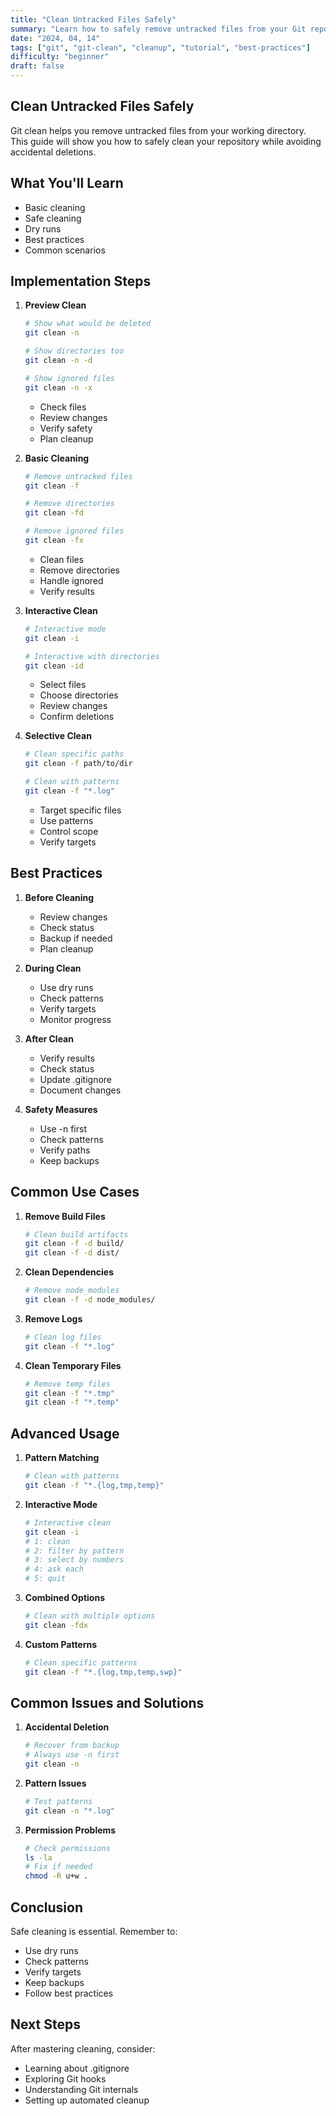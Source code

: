 ```yaml
---
title: "Clean Untracked Files Safely"
summary: "Learn how to safely remove untracked files from your Git repository"
date: "2024, 04, 14"
tags: ["git", "git-clean", "cleanup", "tutorial", "best-practices"]
difficulty: "beginner"
draft: false
---
```


## Clean Untracked Files Safely

Git clean helps you remove untracked files from your working directory. This guide will show you how to safely clean your repository while avoiding accidental deletions.

## What You'll Learn

- Basic cleaning
- Safe cleaning
- Dry runs
- Best practices
- Common scenarios

## Implementation Steps

1. **Preview Clean**

   ```bash
   # Show what would be deleted
   git clean -n

   # Show directories too
   git clean -n -d

   # Show ignored files
   git clean -n -x
   ```

   - Check files
   - Review changes
   - Verify safety
   - Plan cleanup

2. **Basic Cleaning**

   ```bash
   # Remove untracked files
   git clean -f

   # Remove directories
   git clean -fd

   # Remove ignored files
   git clean -fx
   ```

   - Clean files
   - Remove directories
   - Handle ignored
   - Verify results

3. **Interactive Clean**

   ```bash
   # Interactive mode
   git clean -i

   # Interactive with directories
   git clean -id
   ```

   - Select files
   - Choose directories
   - Review changes
   - Confirm deletions

4. **Selective Clean**

   ```bash
   # Clean specific paths
   git clean -f path/to/dir

   # Clean with patterns
   git clean -f "*.log"
   ```

   - Target specific files
   - Use patterns
   - Control scope
   - Verify targets

## Best Practices

1. **Before Cleaning**

   - Review changes
   - Check status
   - Backup if needed
   - Plan cleanup

2. **During Clean**

   - Use dry runs
   - Check patterns
   - Verify targets
   - Monitor progress

3. **After Clean**

   - Verify results
   - Check status
   - Update .gitignore
   - Document changes

4. **Safety Measures**

   - Use -n first
   - Check patterns
   - Verify paths
   - Keep backups

## Common Use Cases

1. **Remove Build Files**

   ```bash
   # Clean build artifacts
   git clean -f -d build/
   git clean -f -d dist/
   ```

2. **Clean Dependencies**

   ```bash
   # Remove node_modules
   git clean -f -d node_modules/
   ```

3. **Remove Logs**

   ```bash
   # Clean log files
   git clean -f "*.log"
   ```

4. **Clean Temporary Files**

   ```bash
   # Remove temp files
   git clean -f "*.tmp"
   git clean -f "*.temp"
   ```

## Advanced Usage

1. **Pattern Matching**

   ```bash
   # Clean with patterns
   git clean -f "*.{log,tmp,temp}"
   ```

2. **Interactive Mode**

   ```bash
   # Interactive clean
   git clean -i
   # 1: clean
   # 2: filter by pattern
   # 3: select by numbers
   # 4: ask each
   # 5: quit
   ```

3. **Combined Options**

   ```bash
   # Clean with multiple options
   git clean -fdx
   ```

4. **Custom Patterns**

   ```bash
   # Clean specific patterns
   git clean -f "*.{log,tmp,temp,swp}"
   ```

## Common Issues and Solutions

1. **Accidental Deletion**

   ```bash
   # Recover from backup
   # Always use -n first
   git clean -n
   ```

2. **Pattern Issues**

   ```bash
   # Test patterns
   git clean -n "*.log"
   ```

3. **Permission Problems**

   ```bash
   # Check permissions
   ls -la
   # Fix if needed
   chmod -R u+w .
   ```

## Conclusion

Safe cleaning is essential. Remember to:

- Use dry runs
- Check patterns
- Verify targets
- Keep backups
- Follow best practices

## Next Steps

After mastering cleaning, consider:

- Learning about .gitignore
- Exploring Git hooks
- Understanding Git internals
- Setting up automated cleanup
